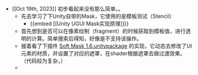 - [[Oct 19th, 2023]] 初步看起来没有那么简单。。
	- 先去学习了下Unity自带的Mask，它使用的是模板测试（Stencil）
		- {{embed [[Unity UGUI Mask实现原理]]}}
	- 首先想到是否可以在像素绘制（fragment）的时候获取到模板值，进行透明的计算。简单搜索后得知，好像是不支持该操作。
	- 接着看了下插件 [Soft Mask 1.6.unitypackage](../assets/Soft_Mask_1_1697709334374_0.6.unitypackage) 的实现，它动态去修改了UI元素的材质，并设置了对应的遮罩，在shader根据遮罩去做过渡效果。（代码较为复杂，）
	-